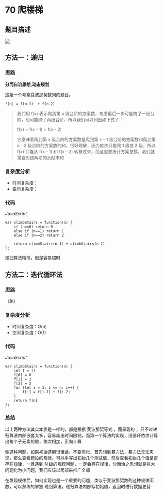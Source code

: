 # 70 爬楼梯

## 题目描述

![](https://cdn.jsdelivr.net/gh/yummy-zc/image-warehouse/images/algorithmimage-20200815233618038.png)

## 方法一：递归

### 思路

**分而自治思想,动态规划** 

这是一个考察斐波那契数列的题目，

`f(n) = f(n-1)  + f(n-2)`

> 我们用 f(x) 表示爬到第 x 级台阶的方案数，考虑最后一步可能跨了一级台阶，也可能跨了两级台阶，所以我们可以列出如下式子：
>
> f(x) = f(x - 1) + f(x - 2)
>
> 它意味着爬到第 x 级台阶的方案数是爬到第 x - 1 级台阶的方案数和爬到第 x - 2 级台阶的方案数的和。很好理解，因为每次只能爬 1 级或 2 级，所以 f(x) 只能从 f(x - 1) 和 f(x - 2) 转移过来，而这里要统计方案总数，我们就需要对这两项的贡献求和

### 复杂度分析

- 时间复杂度：
- 空间复杂度：

### 代码

*JavaScript*

```JS
var climbStairs = function(n) {
	if (n==0) return 0
	else if (n==1) return 1
	else if (n==2) return 2
    
    return climbStairs(n-1) + climbStairs(n-2) 
};
```

递归算法精简，但是容易超时

## 方法二：**迭代循环法**

### 思路

（略）

### 复杂度分析

- 时间复杂度：O(n)
- 空间复杂度：O(1) 

### 代码

*JavaScript*

```JS
var climbStairs = function(n) {
	let f = []
    f[0] = 0 
    f[1] = 1
    f[2] = 2
    for (let i = 3; i <= n; i++) {
		f[i] = f[i-1] + f[i-2]
    }
    return f[n]
};
```

### 总结

以上两种方法其实本质是一样的，都是根据 斐波那契等式 ，而呈现的 ，只不过递归算法内部嵌套太多，容易超出时间限制，而第一个算法的实现，用循环依次计算出每个子元素的值，依次相加，正向计算

像这种问题，如果初始遇到很懵逼，不要慌张，首先想到暴力法，暴力法无法实现，那么查看题设的规律，可以手写出初始几个测试值，然后查看初始几个值是否存在规律，一旦遇到 N 级的规模问题，一定会存在规律，分而治之思想就是将大问题化为小问题，我们应该以局部来推广全部

在发现规律后，如何实现也是一个重要的问题，类似于斐波那契数列这种规律函数，可以熟练的掌握 递归算法，递归算法内部写初始值，返回时进行数据更替